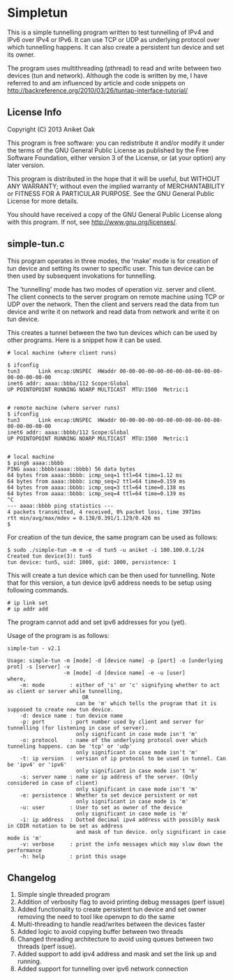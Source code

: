 Simpletun
=========

This is a simple tunnelling program written to test tunnelling of IPv4 and IPv6 over IPv4 or IPv6. It can use TCP or UDP as underlying protocol over which tunnelling happens.
It can also create a persistent tun device and set its owner.

The program uses multithreading (pthread) to read and write between two devices (tun and network).
Although the code is written by me, I have referred to and am influenced by article and code snippets on http://backreference.org/2010/03/26/tuntap-interface-tutorial/ 


License Info
-------------

Copyright (C) 2013  Aniket Oak

This program is free software: you can redistribute it and/or modify
it under the terms of the GNU General Public License as published by
the Free Software Foundation, either version 3 of the License, or
(at your option) any later version.

This program is distributed in the hope that it will be useful,
but WITHOUT ANY WARRANTY; without even the implied warranty of
MERCHANTABILITY or FITNESS FOR A PARTICULAR PURPOSE.  See the
GNU General Public License for more details.

You should have received a copy of the GNU General Public License
along with this program.  If not, see <http://www.gnu.org/licenses/>.


simple-tun.c
-------------


This program operates in three modes, the 'make' mode is for creation of tun device and setting its owner
to specific user. This tun device can be then used by subsequent invokations for tunnelling.

The 'tunnelling' mode has two modes of operation viz. server and client. The client connects to the 
server program on remote machine using TCP or UDP over the network. Then the client and servers read 
the data from tun device and write it on network and read data from network and write it on tun device. 

This creates a tunnel between the two tun devices which can be used by other programs. Here is a 
snippet how it can be used.

	# local machine (where client runs)

	$ ifconfig
	tun3      Link encap:UNSPEC  HWaddr 00-00-00-00-00-00-00-00-00-00-00-00-00-00-00-00  
	inet6 addr: aaaa::bbba/112 Scope:Global
	UP POINTOPOINT RUNNING NOARP MULTICAST  MTU:1500  Metric:1


	# remote machine (where server runs)
	$ ifconfig 
	tun3      Link encap:UNSPEC  HWaddr 00-00-00-00-00-00-00-00-00-00-00-00-00-00-00-00  
	inet6 addr: aaaa::bbbb/112 Scope:Global
	UP POINTOPOINT RUNNING NOARP MULTICAST  MTU:1500  Metric:1


	# local machine
	$ ping6 aaaa::bbbb
	PING aaaa::bbbb(aaaa::bbbb) 56 data bytes
	64 bytes from aaaa::bbbb: icmp_seq=1 ttl=64 time=1.12 ms
	64 bytes from aaaa::bbbb: icmp_seq=2 ttl=64 time=0.159 ms
	64 bytes from aaaa::bbbb: icmp_seq=3 ttl=64 time=0.138 ms
	64 bytes from aaaa::bbbb: icmp_seq=4 ttl=64 time=0.139 ms
	^C
	--- aaaa::bbbb ping statistics ---
	4 packets transmitted, 4 received, 0% packet loss, time 3971ms
	rtt min/avg/max/mdev = 0.138/0.391/1.129/0.426 ms
	$ 


For creation of the tun device, the same program can be used as follows:

	$ sudo ./simple-tun -m m -e -d tun5 -u aniket -i 100.100.0.1/24
	Created tun device(3): tun5
	tun device: tun5, uid: 1000, gid: 1000, persistence: 1

This will create a tun device which can be then used for tunnelling.
Note that for this version, a tun device ipv6 address needs to be setup using following commands. 

	# ip link set
	# ip addr add

The program cannot add and set ipv6 addresses for you (yet).

Usage of the program is as follows:

	simple-tun - v2.1

	Usage: simple-tun -m [mode] -d [device name] -p [port] -o [underlying prot] -s [server] -v 
					  -m [mode] -d [device name] -e -u [user]
	where,
		-m: mode        : either of 's' or 'c' signifying whether to act as client or server while tunnelling,
							OR
						  can be 'm' which tells the program that it is supposed to create new tun device.
		-d: device name : tun device name
		-p: port        : port number used by client and server for tunnelling (for listening in case of server).
						  only significant in case mode isn't 'm'
		-o: protocol    : name of the underlying protocol over which tunneling happens. can be 'tcp' or 'udp'
						  only significant in case mode isn't 'm'
		-t: ip version	: version of ip protocol to be used in tunnel. Can be 'ipv4' or 'ipv6'
						  only significant in case mode isn't 'm'
		-s: server name : name or ip address of the server. (Only considered in case of client)
						  only significant in case mode isn't 'm'
		-e: persistence : Whether to set device persistent or not
						  only significant in case mode is 'm'
		-u: user        : User to set as owner of the device
						  only significant in case mode is 'm'
		-i: ip address  : Dotted decimal ipv4 address with possibly mask in CDIR notation to be set as address
						  and mask of tun device. only significant in case mode is 'm'
		-v: verbose     : print the info messages which may slow down the performance
		-h: help        : print this usage

Changelog
---------

1. Simple single threaded program
2. Addition of verbosity flag to avoid printing debug messages (perf issue)
3. Added functionality to create persistent tun device and set owner removing the need to tool like openvpn to do the same
4. Multi-threading to handle read/writes between the devices faster
5. Added logic to avoid copying buffer between two threads
6. Changed threading architecture to avoid using queues between two threads (perf issue).
7. Added support to add ipv4 address and mask and set the link up and running.
8. Added support for tunnelling over ipv6 network connection
